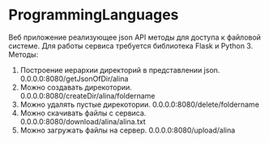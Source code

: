 # ProgrammingLanguages
Веб приложение реализующее json API методы для доступа к файловой системе.
Для работы сервиса требуется библиотека Flask и Python 3.
Методы:
1. Построение иерархии директорий в представлении json.
0.0.0.0:8080/getJsonOfDir/alina
2. Можно создавать дирекотории.
0.0.0.0:8080/createDir/alina/foldername
3. Можно удалять пустые дирекотории.
0.0.0.0:8080/delete/foldername
4. Можно скачивать файлы с сервиса.
0.0.0.0:8080/download/alina/alina.txt
5. Можно загружать файлы на сервер.
0.0.0.0:8080/upload/alina
